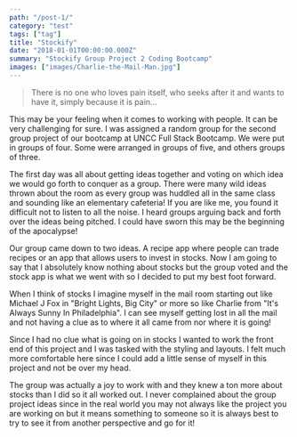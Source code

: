 ```yaml
---
path: "/post-1/"
category: "test"
tags: ["tag"]
title: "Stockify"
date: "2018-01-01T00:00:00.000Z"
summary: "Stockify Group Project 2 Coding Bootcamp"
images: ["images/Charlie-the-Mail-Man.jpg"]
---
```


> There is no one who loves pain itself, who seeks after it and wants to have it, simply because it is pain...

This may be your feeling when it comes to working with people. It can be very challenging for sure. I was assigned a random group for the second group project of our bootcamp at UNCC Full Stack Bootcamp. We were put in groups of four.
Some were arranged in groups of five, and others groups of three. 

The first day was all about getting ideas together and voting on which idea we would go forth to conquer as a group. There were many wild ideas thrown about the room as every group was huddled all in the same class and sounding like an elementary cafeteria! If you are like me, you found it difficult not to listen to all the noise. I heard groups arguing back and forth over the ideas being pitched. I could have sworn this may be the beginning of the apocalypse! 

Our group came down to two ideas. A recipe app where people can trade recipes or an app that allows users to invest in stocks. Now I am going to say that I absolutely know nothing about stocks but the group voted and the stock app is what we went with so I decided to put my best foot forward.

When I think of stocks I imagine myself in the mail room starting out like Michael J Fox in "Bright Lights, Big City" or more so like Charlie from "It's Always Sunny In Philadelphia". I can see myself getting lost in all the mail and not having a clue as to where it all came from nor where it is going! 

Since I had no clue what is going on in stocks I wanted to work the front end of this project and I was tasked with the styling and layouts. I felt much more comfortable here since I could add a little sense of myself in this project and not be over my head. 

The group was actually a joy to work with and they knew a ton more about stocks than I did so it all worked out. I never complained about the group project ideas since in the real world you may not always like the project you are working on but it means something to someone so it is always best to try to see it from another perspective and go for it!
